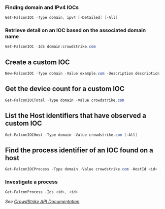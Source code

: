 ### Finding domain and IPv4 IOCs

```powershell
Get-FalconIOC -Type domain, ipv4 [-Detailed] [-All]
```

### Retrieve detail on an IOC based on the associated domain name
```powershell
Get-FalconIOC -Ids domain:crowdstrike.com
```

## Create a custom IOC
```powershell
New-FalconIOC -Type domain -Value example.com -Description description -ShareLevel red -Source source -Policy detect -ExpirationDays 30
```

## Get the device count for a custom IOC
```powershell
Get-FalconIOCTotal -Type domain -Value crowdstrike.com
```

## List the Host identifiers that have observed a custom IOC
```powershell
Get-FalconIOCHost -Type domain -Value crowdstrike.com [-All]
```

## Find the process identifier of an IOC found on a host
```powershell
Get-FalconIOCProcess -Type domain -Value crowdstrike.com -HostId <id> [-Detailed] [-All]
```

### Investigate a process
```powershell
Get-FalconProcess -Ids <id>, <id>
```

_See [CrowdStrike API Documentation](https://falcon.crowdstrike.com/support/documentation/88/custom-ioc-apis)._